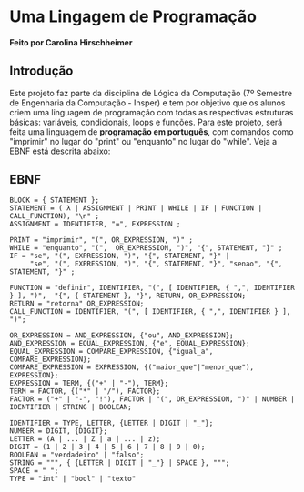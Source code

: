# Uma Lingagem de Programação
#### Feito por Carolina Hirschheimer

## Introdução
Este projeto faz parte da disciplina de Lógica da Computação (7º Semestre de Engenharia da Computação - Insper) e tem por objetivo que os alunos criem uma linguagem de programação com todas as respectivas estruturas básicas: variáveis, condicionais, loops e funções. Para este projeto, será feita uma linguagem de **programação em português**, com comandos como "imprimir" no lugar do "print" ou "enquanto" no lugar do "while". Veja a EBNF está descrita abaixo:

## EBNF
```
BLOCK = { STATEMENT };
STATEMENT = ( λ | ASSIGNMENT | PRINT | WHILE | IF | FUNCTION | CALL_FUNCTION), "\n" ;
ASSIGNMENT = IDENTIFIER, "=", EXPRESSION ;

PRINT = "imprimir", "(", OR_EXPRESSION, ")" ;
WHILE = "enquanto", "(",  OR_EXPRESSION, ")", "{", STATEMENT, "}" ;
IF = "se", "(", EXPRESSION, ")", "{", STATEMENT, "}" |
     "se", "(", EXPRESSION, ")", "{", STATEMENT, "}", "senao", "{", STATEMENT, "}" ;

FUNCTION = "definir", IDENTIFIER, "(", [ IDENTIFIER, { ",", IDENTIFIER } ], ")",  "{", { STATEMENT }, "}", RETURN, OR_EXPRESSION;
RETURN = "retorna" OR_EXPRESSION;
CALL_FUNCTION = IDENTIFIER, "(", [ IDENTIFIER, { ",", IDENTIFIER } ], ")";

OR_EXPRESSION = AND_EXPRESSION, {"ou", AND_EXPRESSION};
AND_EXPRESSION = EQUAL_EXPRESSION, {"e", EQUAL_EXPRESSION};
EQUAL_EXPRESSION = COMPARE_EXPRESSION, {"igual_a", COMPARE_EXPRESSION};
COMPARE_EXPRESSION = EXPRESSION, {("maior_que"|"menor_que"), EXPRESSION};
EXPRESSION = TERM, {("+" | "-"), TERM};
TERM = FACTOR, {("*" | "/"), FACTOR};
FACTOR = ("+" | "-", "!"), FACTOR | "(", OR_EXPRESSION, ")" | NUMBER | IDENTIFIER | STRING | BOOLEAN;

IDENTIFIER = TYPE, LETTER, {LETTER | DIGIT | "_"};
NUMBER = DIGIT, {DIGIT};
LETTER = (A | ... | Z | a | ... | z);
DIGIT = (1 | 2 | 3 | 4 | 5 | 6 | 7 | 8 | 9 | 0);
BOOLEAN = "verdadeiro" | "falso";
STRING = """, { {LETTER | DIGIT | "_"} | SPACE }, """;
SPACE = " ";
TYPE = "int" | "bool" | "texto"
```
